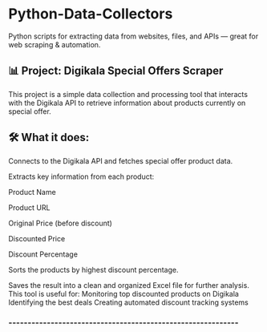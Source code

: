 # Python-Data-Collectors
Python scripts for extracting data from websites, files, and APIs — great for web scraping &amp; automation.

## 📊 Project: Digikala Special Offers Scraper
This project is a simple data collection and processing tool that interacts with the Digikala API to retrieve information about products currently on special offer.
## 🛠 What it does:
Connects to the Digikala API and fetches special offer product data.

Extracts key information from each product:

Product Name

Product URL

Original Price (before discount)

Discounted Price

Discount Percentage

Sorts the products by highest discount percentage.

Saves the result into a clean and organized Excel file for further analysis.
This tool is useful for:
Monitoring top discounted products on Digikala
Identifying the best deals
Creating automated discount tracking systems
### ------------------------------------------------------------
